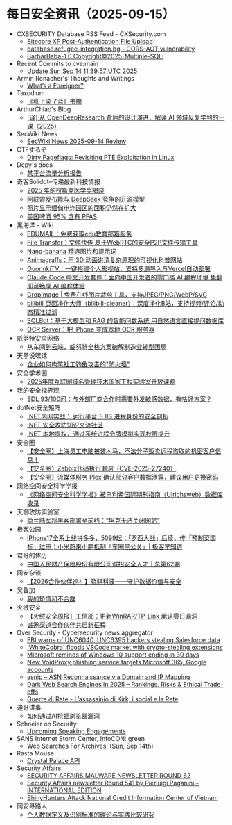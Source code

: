 # 每日安全资讯（2025-09-15）

- CXSECURITY Database RSS Feed - CXSecurity.com
  - [Sitecore XP Post-Authentication File Upload](https://cxsecurity.com/issue/WLB-2025090008)
  - [database.refugee-integration.bg - CORS-AOT vulnerability](https://cxsecurity.com/issue/WLB-2025090007)
  - [BarbarBaba-1.0 Copyright©2025-Multiple-SQLi](https://cxsecurity.com/issue/WLB-2025090006)
- Recent Commits to cve:main
  - [Update Sun Sep 14 11:39:57 UTC 2025](https://github.com/trickest/cve/commit/e3070c4051385dfadfc8855b9d1aa18310633f4c)
- Armin Ronacher's Thoughts and Writings
  - [What’s a Foreigner?](https://lucumr.pocoo.org/2025/9/14/whats-an-foreigner/)
- Taxodium
  - [《纸上染了蓝》书摘](https://taxodium.ink/a-long-long-farewell.html)
- ArthurChiao's Blog
  - [[译] 从 OpenDeepResearch 背后的设计演进，解读 AI 领域反复学到的一课（2025）](https://arthurchiao.github.io/blog/ai-bitter-lesson-zh/)
- SecWiki News
  - [SecWiki News 2025-09-14 Review](http://www.sec-wiki.com/?2025-09-14)
- CTFするぞ
  - [Dirty Pageflags: Revisiting PTE Exploitation in Linux](https://ptr-yudai.hatenablog.com/entry/2025/09/14/180326)
- Depy's docs
  - [某平台流量分析报告](https://wiki.rce.ink/view/?view_id=afc6fe6797b7f06919c573ab89db117e)
- 奇客Solidot–传递最新科技情报
  - [2025 年的拉斯克医学奖揭晓](https://www.solidot.org/story?sid=82308)
  - [阿联酋发布能与 DeepSeek 竞争的开源模型](https://www.solidot.org/story?sid=82307)
  - [照片显示缅甸电诈园区的面积仍然在扩大](https://www.solidot.org/story?sid=82306)
  - [美国啤酒 95% 含有 PFAS](https://www.solidot.org/story?sid=82305)
- 黑海洋 - Wiki
  - [EDUMAIL：免费获取edu教育邮箱服务](https://blog.upx8.com/4858)
  - [File Transfer：文件快传 基于WebRTC的安全P2P文件传输工具](https://blog.upx8.com/4857)
  - [Nano-banana 精选图片和提示词](https://blog.upx8.com/4856)
  - [Animagraffs：用 3D 动画讲清复杂原理的可视化科普网站](https://blog.upx8.com/4855)
  - [OuonnkiTV：一键搭建个人影视站，支持多源导入与Vercel自动部署](https://blog.upx8.com/4854)
  - [Claude Code 中文开发套件：面向中国开发者的零门槛 AI 编程环境 免翻即可畅享 AI 编程体验](https://blog.upx8.com/4853)
  - [CropImage | 免费在线图片裁剪工具，支持JPEG/PNG/WebP/SVG](https://blog.upx8.com/4852)
  - [bilibili 页面净化大师（bilibili-cleaner）：深度净化B站，支持视频/评论/动态精准过滤](https://blog.upx8.com/4851)
  - [SQLBot：基于大模型和 RAG 的智能问数系统 用自然语言直接提问数据库](https://blog.upx8.com/4850)
  - [OCR Server：把 iPhone 变成本地 OCR 服务器](https://blog.upx8.com/4849)
- 威努特安全网络
  - [从车间到云端，威努特全栈方案破解制造业转型困局](https://mp.weixin.qq.com/s?__biz=MzAwNTgyODU3NQ==&mid=2651135577&idx=1&sn=2b8a0075dcf2a082ebdff4f8a3f0cf52)
- 天黑说嘿话
  - [企业如何构筑社工钓鱼攻击的"防火墙"](https://mp.weixin.qq.com/s?__biz=MzI5NTQ5MTAzMA==&mid=2247484603&idx=1&sn=184f8157cb5a05a2447d501c47b41895)
- 安全学术圈
  - [2025年度互联网域名管理技术国家工程实验室开放课题](https://mp.weixin.qq.com/s?__biz=MzU5MTM5MTQ2MA==&mid=2247493732&idx=1&sn=da744b17dfdfc81ef7f8e40022125a20)
- 我的安全视界观
  - [SDL 93/100问：与外部厂商合作时需要外发敏感数据，有啥好方案？](https://mp.weixin.qq.com/s?__biz=MzI3Njk2OTIzOQ==&mid=2247487226&idx=1&sn=a30b1dc009f677c22110cac69d8a4f0c)
- dotNet安全矩阵
  - [.NET内网实战： 运行平台下 IIS 进程身份的安全剖析](https://mp.weixin.qq.com/s?__biz=MzUyOTc3NTQ5MA==&mid=2247500582&idx=1&sn=57c972e53b30bd2fadedd9b198467f12)
  - [.NET 安全攻防知识交流社区](https://mp.weixin.qq.com/s?__biz=MzUyOTc3NTQ5MA==&mid=2247500582&idx=2&sn=81fc19e9b3a4a5fde49157da4461889f)
  - [.NET 本地提权，通过系统进程令牌模拟实现权限提升](https://mp.weixin.qq.com/s?__biz=MzUyOTc3NTQ5MA==&mid=2247500582&idx=3&sn=ecc7e1335edaad28a4adcb7860f88998)
- 安全圈
  - [【安全圈】上海员工电脑被装木马，不法分子贩卖远程盗取的机密客户信息！](https://mp.weixin.qq.com/s?__biz=MzIzMzE4NDU1OQ==&mid=2652071707&idx=1&sn=6a45c9e47f6572358123bce75322b233)
  - [【安全圈】Zabbix代码执行漏洞（CVE-2025-27240）](https://mp.weixin.qq.com/s?__biz=MzIzMzE4NDU1OQ==&mid=2652071707&idx=2&sn=cfafef0e8f5d3b121b52cd5b5bda2de1)
  - [【安全圈】流媒体服务 Plex 确认部分客户数据泄露，建议用户更换密码](https://mp.weixin.qq.com/s?__biz=MzIzMzE4NDU1OQ==&mid=2652071707&idx=3&sn=49705e511c26ee99677f1e95c84614b8)
- 网络空间安全科学学报
  - [《网络空间安全科学学报》被乌利希国际期刊指南（Ulrichsweb）数据库收录](https://mp.weixin.qq.com/s?__biz=MzI0NjU2NDMwNQ==&mid=2247505872&idx=1&sn=6eab0b7381d785d9932327b99ddc9bf2)
- 天御攻防实验室
  - [荷兰陆军将黑客部署至前线：“坦克无法关闭网站”](https://mp.weixin.qq.com/s?__biz=MzU0MzgyMzM2Nw==&mid=2247486520&idx=1&sn=d4791eb25c236c338f52012e6c5c3646)
- 极客公园
  - [iPhone17全系上线拼多多，5099起；「罗西大战」后续，传「预制菜国标」过审；小米蔚来小鹏抵制「车圈黑公关」| 极客早知道](https://mp.weixin.qq.com/s?__biz=MTMwNDMwODQ0MQ==&mid=2653086558&idx=1&sn=87de35d17fe015950e6db9958ca618e5)
- 君哥的体历
  - [中国人民财产保险股份有限公司诚招安全人才｜总第62期](https://mp.weixin.qq.com/s?__biz=MzI2MjQ1NTA4MA==&mid=2247492215&idx=1&sn=42732e5a4e4e00fa3dd00503e53f1c15)
- 网安杂谈
  - [【2026合作伙伴巡礼】骁骐科技——守护数据价值与安全](https://mp.weixin.qq.com/s?__biz=MzAwMTMzMDUwNg==&mid=2650889784&idx=1&sn=b7dbc74326e1f646e454fd0626c57bf2)
- 吴鲁加
  - [我的矫情和不合群](https://mp.weixin.qq.com/s?__biz=Mzg5NDY4ODM1MA==&mid=2247485732&idx=1&sn=44a765b6b72bf9b347506a44a40ff28a)
- 火绒安全
  - [【火绒安全周报】工信部：更新WinRAR/TP-Link 承认零日漏洞](https://mp.weixin.qq.com/s?__biz=MzI3NjYzMDM1Mg==&mid=2247526437&idx=1&sn=29dcf490820d57dfbae9d461b82e3084)
  - [诚邀渠道合作伙伴共启新征程](https://mp.weixin.qq.com/s?__biz=MzI3NjYzMDM1Mg==&mid=2247526437&idx=2&sn=a49ebd4dd5d430c990100389ec943136)
- Over Security - Cybersecurity news aggregator
  - [FBI warns of UNC6040, UNC6395 hackers stealing Salesforce data](https://www.bleepingcomputer.com/news/security/fbi-warns-of-unc6040-unc6395-hackers-stealing-salesforce-data/)
  - ['WhiteCobra' floods VSCode market with crypto-stealing extensions](https://www.bleepingcomputer.com/news/security/whitecobra-floods-vscode-market-with-crypto-stealing-extensions/)
  - [Microsoft reminds of Windows 10 support ending in 30 days](https://www.bleepingcomputer.com/news/microsoft/microsoft-reminds-of-windows-10-support-ending-in-30-days/)
  - [New VoidProxy phishing service targets Microsoft 365, Google accounts](https://www.bleepingcomputer.com/news/security/new-voidproxy-phishing-service-targets-microsoft-365-google-accounts/)
  - [asnip – ASN Reconnaissance via Domain and IP Mapping](https://www.darknet.org.uk/2025/09/asnip-asn-reconnaissance-via-domain-and-ip-mapping/)
  - [Dark Web Search Engines in 2025 – Rankings, Risks & Ethical Trade-offs](https://www.darknet.org.uk/2025/09/dark-web-search-engines-in-2025-rankings-risks-ethical-trade-offs/)
  - [Guerre di Rete - L’assassinio di Kirk, i social e la Rete](https://guerredirete.substack.com/p/guerre-di-rete-lassassinio-di-kirk)
- 迪哥讲事
  - [如何通过AI挖掘浏览器漏洞](https://mp.weixin.qq.com/s?__biz=MzIzMTIzNTM0MA==&mid=2247498185&idx=1&sn=7f4997696fa4cbce0300a9208ccbf610)
- Schneier on Security
  - [Upcoming Speaking Engagements](https://www.schneier.com/blog/archives/2025/09/upcoming-speaking-engagements-48.html)
- SANS Internet Storm Center, InfoCON: green
  - [Web Searches For Archives, (Sun, Sep 14th)](https://isc.sans.edu/diary/rss/32282)
- Rasta Mouse
  - [Crystal Palace API](https://rastamouse.me/crystal-palace-api/)
- Security Affairs
  - [SECURITY AFFAIRS MALWARE NEWSLETTER ROUND 62](https://securityaffairs.com/182181/malware/security-affairs-malware-newsletter-round-62.html)
  - [Security Affairs newsletter Round 541 by Pierluigi Paganini – INTERNATIONAL EDITION](https://securityaffairs.com/182169/breaking-news/security-affairs-newsletter-round-541-by-pierluigi-paganini-international-edition.html)
  - [ShinyHunters Attack National Credit Information Center of Vietnam](https://securityaffairs.com/182189/cyber-crime/shinyhunters-attack-national-credit-information-center-of-vietnam.html)
- 网安寻路人
  - [个人数据定义及识别标准的理论与实践比较研究](https://mp.weixin.qq.com/s?__biz=MzIxODM0NDU4MQ==&mid=2247507668&idx=1&sn=e07c12dc658c4ab646b98fed86e1c3b6)
